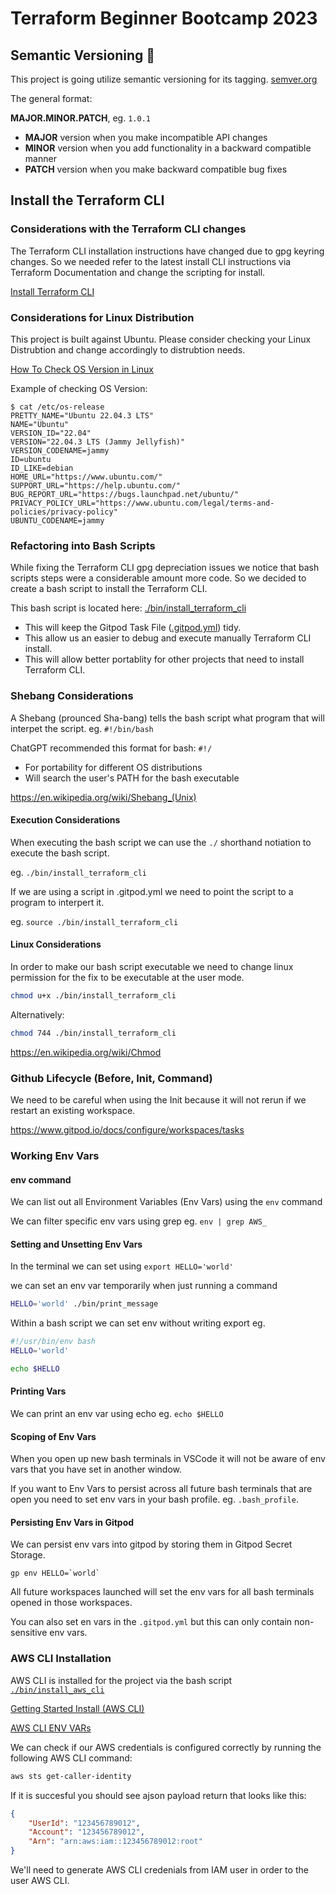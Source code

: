 # Terraform Beginner Bootcamp 2023

## Semantic Versioning :mage:

This project is going utilize semantic versioning for its tagging.
[semver.org](https://semver.org/)

The general format:

**MAJOR.MINOR.PATCH**, eg. `1.0.1`

- **MAJOR** version when you make incompatible API changes
- **MINOR** version when you add functionality in a backward compatible manner
- **PATCH** version when you make backward compatible bug fixes

## Install the Terraform CLI

### Considerations with the Terraform CLI changes

The Terraform CLI installation instructions have changed due to gpg keyring changes. So we needed refer to the latest install CLI instructions via Terraform Documentation and change the scripting for install.

[Install Terraform CLI](https://developer.hashicorp.com/terraform/tutorials/aws-get-started/install-cli)


### Considerations for Linux Distribution

This project is built against Ubuntu. Please consider checking your Linux Distrubtion and change accordingly to distrubtion needs.

[How To Check OS Version in Linux](https://www.cyberciti.biz/faq/how-to-check-os-version-in-linux-command-line/)

Example of checking OS Version:

```
$ cat /etc/os-release
PRETTY_NAME="Ubuntu 22.04.3 LTS"
NAME="Ubuntu"
VERSION_ID="22.04"
VERSION="22.04.3 LTS (Jammy Jellyfish)"
VERSION_CODENAME=jammy
ID=ubuntu
ID_LIKE=debian
HOME_URL="https://www.ubuntu.com/"
SUPPORT_URL="https://help.ubuntu.com/"
BUG_REPORT_URL="https://bugs.launchpad.net/ubuntu/"
PRIVACY_POLICY_URL="https://www.ubuntu.com/legal/terms-and-policies/privacy-policy"
UBUNTU_CODENAME=jammy
```
### Refactoring into Bash Scripts
While fixing the Terraform CLI gpg depreciation issues we notice that bash scripts steps were a considerable amount more code. So we decided to create a bash script to install the Terraform CLI.

This bash script is located here: [./bin/install_terraform_cli](./bin/install_terraform_cli)

- This will keep the Gitpod Task File ([.gitpod.yml](.gitpod.yml)) tidy.
- This allow us an easier to debug and execute manually Terraform CLI install.
- This will allow better portablity for other projects that need to install Terraform CLI.

### Shebang Considerations

A Shebang (prounced Sha-bang) tells the bash script what program that will interpet the script. eg. `#!/bin/bash` 

ChatGPT recommended this format for bash: `#!/`

- For portability for different OS distributions 
- Will search the user's PATH for the bash executable  

https://en.wikipedia.org/wiki/Shebang_(Unix)

#### Execution Considerations

When executing the bash script we can use the `./` shorthand notiation to execute the bash script.

eg. `./bin/install_terraform_cli`

If we are using a script in .gitpod.yml we need to point the script to a program to interpert it. 

eg. `source ./bin/install_terraform_cli`


#### Linux Considerations

In order to make our bash script executable we need to change linux permission for the fix to be executable at the user mode.

```sh
chmod u+x ./bin/install_terraform_cli
```

Alternatively:

```sh
chmod 744 ./bin/install_terraform_cli
```

https://en.wikipedia.org/wiki/Chmod 

### Github Lifecycle (Before, Init, Command)

We need to be careful when using the Init because it will not rerun if we restart an existing workspace.

https://www.gitpod.io/docs/configure/workspaces/tasks

### Working Env Vars

#### env command 

We can list out all Environment Variables (Env Vars) using the `env` command 

We can filter specific env vars using grep eg. `env | grep AWS_`

#### Setting and Unsetting Env Vars 

In the terminal we can set using `export HELLO='world'`

we can set an env var temporarily when just running a command

```sh
HELLO='world' ./bin/print_message 
```

Within a bash script we can set env without writing export eg. 

```sh
#!/usr/bin/env bash 
HELLO='world'

echo $HELLO
```

#### Printing Vars 

We can print an env var using echo eg. `echo $HELLO`

#### Scoping of Env Vars

When you open up new bash terminals in VSCode it will not be aware of env vars that you have set in another window.

If you want to Env Vars to persist across all future bash terminals that are open you need to set env vars in your bash profile. eg. `.bash_profile`.

#### Persisting Env Vars in Gitpod

We can persist env vars into gitpod by storing them in Gitpod Secret Storage. 

```
gp env HELLO=`world`
```

All future workspaces launched will set the env vars for all bash terminals opened in those workspaces.

You can also set en vars in the `.gitpod.yml` but this can only contain non-sensitive env vars.


### AWS CLI Installation 

AWS CLI is installed for the project via the bash script [`./bin/install_aws_cli`](./bin/install_aws_cli)

[Getting Started Install (AWS CLI)](https://docs.aws.amazon.com/cli/latest/userguide/getting-started-install.html)

[AWS CLI ENV VARs](https://docs.aws.amazon.com/cli/latest/userguide/cli-configure-envvars.html)

We can check if our AWS credentials is configured correctly by running the following AWS CLI command:

```sh
aws sts get-caller-identity
```

If it is succesful you should see ajson payload return that looks like this:

```json
{
    "UserId": "123456789012",
    "Account": "123456789012",
    "Arn": "arn:aws:iam::123456789012:root"
}
```

We'll need to generate AWS CLI credenials from IAM user in order to the user AWS CLI.